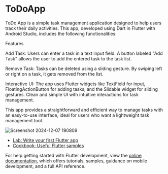 # ToDoApp

ToDo App is a simple task management application designed to help users track their daily activities. This app, developed using Dart in Flutter with Android Studio, includes the following functionalities:

Features

Add Task:
Users can enter a task in a text input field.
A button labeled "Add Task" allows the user to add the entered task to the task list.

Remove Task:
Tasks can be deleted using a sliding gesture. By swiping left or right on a task, it gets removed from the list.

Interactive UI:
The app uses Flutter widgets like TextField for input, FloatingActionButton for adding tasks, and the Slidable widget for sliding gestures.
Clean and simple UI with intuitive interactions for task management.

This app provides a straightforward and efficient way to manage tasks with an easy-to-use interface, ideal for users who want a lightweight task management tool.


![Screenshot 2024-12-07 190809](https://github.com/user-attachments/assets/567f523c-dd29-48de-be08-f411d12dcde0)


- [Lab: Write your first Flutter app](https://docs.flutter.dev/get-started/codelab)
- [Cookbook: Useful Flutter samples](https://docs.flutter.dev/cookbook)

For help getting started with Flutter development, view the
[online documentation](https://docs.flutter.dev/), which offers tutorials,
samples, guidance on mobile development, and a full API reference.
